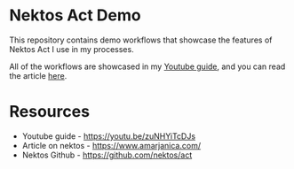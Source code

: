 # Nektos Act Demo

This repository contains demo workflows that showcase
the features of Nektos Act I use in my processes.

All of the workflows are showcased in my [Youtube guide](https://youtu.be/zuNHYiTcDJs), and you can read the article [here](https://www.amarjanica.com/running-local-github-actions-with-nektos-act/).


# Resources
- Youtube guide - https://youtu.be/zuNHYiTcDJs
- Article on nektos - https://www.amarjanica.com/
- Nektos Github - https://github.com/nektos/act
